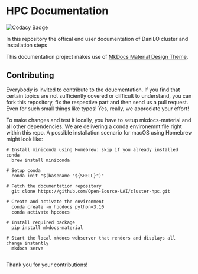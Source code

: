 # HPC Documentation

[![Codacy Badge](https://api.codacy.com/project/badge/Grade/b583ba449f954f6fa4551dd0b362801a)](https://app.codacy.com/gh/Open-Source-UAI/cluster-hpc?utm_source=github.com&utm_medium=referral&utm_content=Open-Source-UAI/cluster-hpc&utm_campaign=Badge_Grade)

In this repository the offical end user documentation of DaniLO cluster and installation steps

This documentation project makes use of [MkDocs Material Design Theme](https://squidfunk.github.io/mkdocs-material).

## Contributing

Everybody is invited to contribute to the doucmentation. If you find that certain topics
are not sufficiently covered or difficult to understand, you can fork this repository,
fix the respective part and then send us a pull request. Even for such small things like
typos! Yes, really, we appreciate your effort!

To make changes and test it locally, you have to setup mkdocs-material and all
other dependencies. We are delivering a conda environemnt file right within
this repo. A possible installation scenario for macOS using Homebrew might look
like:

```
# Install miniconda using Homebrew: skip if you already installed conda 
  brew install miniconda
  
# Setup conda
  conda init "$(basename "${SHELL}")"
  
# Fetch the documentation repository
  git clone https://github.com/Open-Source-UAI/cluster-hpc.git
  
# Create and activate the environment
  conda create -n hpcdocs python=3.10  
  conda activate hpcdocs
  
# Install required package
  pip install mkdocs-material
  
# Start the local mkdocs webserver that renders and displays all change instantly
  mkdocs serve
  
```
Thank you for your contributions!
